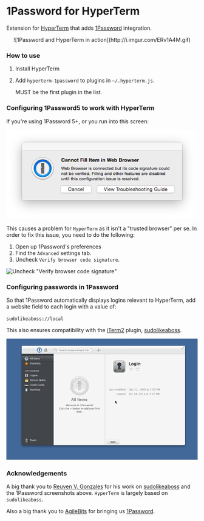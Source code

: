 # 1Password for HyperTerm

Extension for [HyperTerm](https://hyperterm.org/) that adds [1Password](https://1password.com) integration.

<center>
![1Password and HyperTerm in action](http://i.imgur.com/ERv1A4M.gif)
</center>

### How to use

1. Install HyperTerm
2. Add `hyperterm-1password` to plugins in `~/.hyperterm.js`.

   MUST be the first plugin in the list.

### Configuring 1Password5 to work with HyperTerm

If you're using 1Password 5+, or you run into this screen:

![Cannot Fill Item in Web Browser](https://raw.githubusercontent.com/ravenac95/readme-images/master/sudolikeaboss/cannot-fill-item-error-popup.png)

This causes a problem for `HyperTerm` as it isn't a "trusted browser" per se.
In order to fix this issue, you need to do the following:

1. Open up 1Password's preferences
2. Find the `Advanced` settings tab.
3. Uncheck `Verify browser code signature`.

![Uncheck "Verify browser code signature"](https://cloud.githubusercontent.com/assets/889219/6270365/a69a0726-b816-11e4-9b96-558ddeb00378.png)

### Configuring passwords in 1Password

So that 1Password automatically displays logins relevant to HyperTerm, add a website field to each login with a value of:

`sudolikeaboss://local`

This also ensures compatibility with the [iTerm2](https://www.iterm2.com/) plugin, [sudolikeaboss](https://github.com/ravenac95/sudolikeaboss).

![Adding website field to 1Password login item](https://raw.githubusercontent.com/ravenac95/readme-images/master/sudolikeaboss/add-password.gif)

### Acknowledgements

A big thank you to [Reuven V. Gonzales](https://github.com/ravenac95) for his work on [sudolikeaboss](https://github.com/ravenac95/sudolikeaboss) and the 1Password screenshots above. `HyperTerm` is largely based on `sudolikeaboss`.

Also a big thank you to [AgileBits](https://agilebits.com/) for bringing us [1Password](https://1password.com/).
